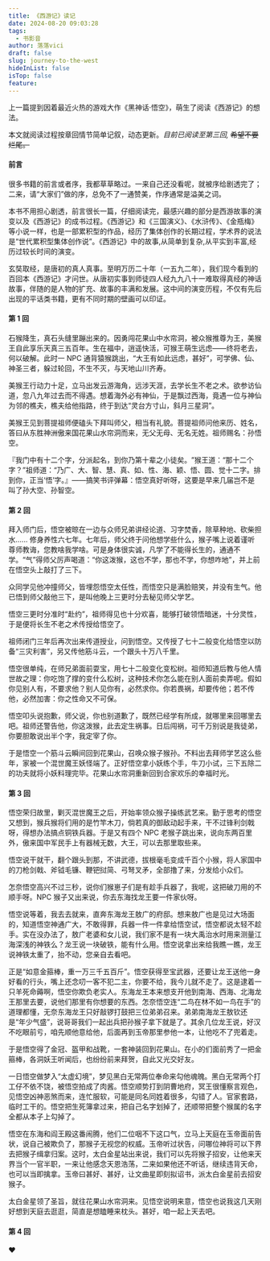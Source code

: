 ```yaml
---
title: 《西游记》读记
date: 2024-08-20 09:03:28
tags:
  - 书影音
author: 落落vici
draft: false
slug: journey-to-the-west
hideInList: false
isTop: false
feature:
---
```

上一篇提到因着最近火热的游戏大作《黑神话·悟空》，萌生了阅读《西游记》的想法。

本文就阅读过程按章回情节简单记叙，动态更新。*目前已阅读至第三回,* ~~希望不要烂尾。~~

#### 前言
很多书籍的前言或者序，我都草草略过。一来自己还没看呢，就被序给剧透完了；二来，请“大家们”做的序，总免不了一通赞美，作序通常是溢美之词。

本书不用担心剧透，前言很长一篇，仔细阅读完，最感兴趣的部分是西游故事的演变以及《西游记》的成书过程。《西游记》和《三国演义》、《水浒传》、《金瓶梅》等小说一样，也是一部累积型的作品，经历了集体创作的长期过程，学术界的说法是“世代累积型集体创作说”。《西游记》中的故事,从简单到复杂,从平实到丰富,经历过较长时间的演变。

玄奘取经，是唐初的真人真事。至明万历二十年（一五九二年），我们现今看到的百回本《西游记》才问世。从唐初实事到师徒四人经九九八十一难取得真经的神话故事，伴随的是人物的扩充、故事的丰满和发展。这中间的演变历程，不仅有先后出现的平话类书籍，更有不同时期的壁画可以印证。

#### 第 1 回
石猴降生，真石头缝里蹦出来的。因勇闯花果山中水帘洞，被众猴推尊为王，美猴王自此享乐天真三五百年。生在福中，逍遥快活，可猴王萌生远虑——终将老去，何以破解。此时一 NPC 通背猿猴跳出，“大王有如此远虑，甚好”，可学佛、仙、神圣三者，躲过轮回，不生不灭，与天地山川齐寿。​

美猴王行动力十足，立马出发云游海角，远涉天涯，去学长生不老之术。欲参访仙道，忽八九年过去而不得遇。想着海外必有神仙，于是飘过西海，竟遇一位与神仙为邻的樵夫，樵夫给他指路，终于到达“灵台方寸山，斜月三星洞”​。

美猴王见到菩提祖师便磕头下拜叫师父，相当有礼貌。菩提祖师问他来历、姓名，答曰从东胜神洲傲来国花果山水帘洞而来，无父无母、无名无姓。祖师赐名：孙悟空。

『我门中有十二个字，分派起名，到你乃第十辈之小徒矣。​”猴王道：​“那十二个字？​”祖师道：​“乃广、大、智、慧、真、如、性、海、颖、悟、圆、觉十二字。排到你，正当‘悟’字。』——搞笑书评弹幕：悟空真好听呀，这要是早来几届岂不是叫了孙大空、孙智空。

#### 第 2 回
拜入师门后，悟空被晾在一边与众师兄弟讲经论道、习字焚香，除草种地、砍柴担水...... 修身养性六七年。七年后，师父终于问他想学些什么，猴子嘴上说着谨听尊师教诲，您教啥我学啥。可是身体很实诚，凡学了不能得长生的，通通不学。“气”得师父厉声喝道：“你这泼猴，这也不学，那也不学，你想咋地​”，并上前在悟空头上敲打了三下。

众同学见他冲撞师父，皆埋怨悟空太任性，而悟空只是满脸赔笑，并没有生气。他已悟到师父敲他三下，是叫他晚上三更时分去秘见师父学艺。

悟空三更时分准时“赴约”，祖师得见也十分欢喜，能够打破领悟暗迷，十分灵性，于是便将长生不老之术传授给悟空了。

祖师闭门三年后再次出来传道授业，问到悟空。又传授了七十二般变化给悟空以防备“三灾利害”，另又传他筋斗云，一个跟头十万八千里。

悟空很单纯，在师兄弟面前耍宝，用七十二般变化变松树。祖师知道后教与他人情世故之理：你吃饱了撑的变什么松树，这种技术你怎么能在别人面前卖弄呢。假如你见别人有，不要求他？别人见你有，必然求你。你若畏祸，却要传他；若不传他，必然加害：你之性命又不可保。​

悟空叩头说抱歉，师父说，你也别道歉了，既然已经学有所成，就哪里来回哪里去吧。祖师还警告他，你这泼猴，此去定生祸事。日后闯祸，可千万别说是我徒弟，你要胆敢说出半个字，我定宰了你。

于是悟空一个筋斗云瞬间回到花果山，召唤众猴子猴孙。不料出去拜师学艺这么些年，家被一个混世魔王妖怪端了。正好悟空拿小妖练个手，牛刀小试，三下五除二的功夫就将小妖料理完毕。花果山水帘洞重新回到合家欢乐的幸福时光。

#### 第 3 回
悟空荣归故里，剿灭混世魔王之后，开始率领众猴子操练武艺来。勤于思考的悟空又想到，猴兵猴将们用的是竹竿木刀，倘若真的御敌动起手来，干不过锋利剑戟呀，得想办法搞点铜铁兵器。于是又有四个 NPC 老猴子跳出来，说向东两百里外，傲来国中军民手上有器械无数，大王，可以去那里取些来。

悟空说干就干，翻个跟头到那，不讲武德，拔根毫毛变成千百个小猴，将人家国中的刀枪剑戟、斧钺毛镰、鞭钯挝简、弓弩叉矛，全部撸了来，分发给小众们。

怎奈悟空高兴不过三秒，说你们猴崽子们是有趁手兵器了，我呢，这把破刀用的不顺手呀。NPC 猴子又出来说，你去东海找龙王要一件家伙呀。

悟空说等着，我去去就来，直奔东海龙王敖广的府邸。想来敖广也是见过大场面的，知道悟空神通广大，不敢得罪，兵器一件一件拿给悟空试，悟空都说太轻不趁手。实在没办法了，敖广老婆和女儿说，我们家不是有一块大禹治水时用来测量江海深浅的神铁么？龙王说一块破铁，能有什么用。悟空说拿出来给我瞧一瞧，龙王说神铁太重了，抬不动，您亲自去看吧。

正是“如意金箍棒，重一万三千五百斤”​。悟空获得至宝武器，还要让龙王送他一身好看的行头，嘴上还念叨一客不犯二主，你要不给，我今儿就不走了。这是逮着一只羊死命薅啊，悟空你欺负老实人。东海龙王本来想支开他到南海、西海、北海龙王那里去要，说他们那里有你想要的东西。怎奈悟空连“二鸟在林不如一鸟在手”的道理都懂，无奈东海龙王只好敲锣打鼓把三位弟弟召来。弟弟南海龙王敖钦还是“年少气盛”，说哥哥我们一起出兵把孙猴子拿下就是了。其余几位龙王说，好汉不吃眼前亏，咱先顺他意给他，后面再到玉帝那里参他一本，让他吃不了兜着走。

于是悟空得了金冠、盔甲和战靴，一套神装回到花果山。在小的们面前秀了一把金箍棒，各洞妖王听闻后，也纷纷前来拜贺，自此又光交好友。

一日悟空做梦入“太虚幻境”，梦见黑白无常两位奉命来勾他魂魄。黑白无常两个打工仔不依不饶，被悟空拍成了肉酱。悟空顺势打到阴曹地府，冥王很懂察言观色，见悟空凶神恶煞而来，连忙服软，可能是同名同姓着很多，勾错了人。官家套路，临时工干的。悟空把生死簿拿过来，把自己名字划掉了，还顺带把整个猴属的名字全都从本子上勾掉了。

悟空在东海和阎王殿这番闹腾，他们二位咽不下这口气，立马上天庭在玉帝面前告状，说自己被欺负了，那猴子无视您的权威。玉帝听过状告，问哪位神将可以下界去把猴子缉拿归案。这时，太白金星站出来说，我们可以先将猴子招安，让他来天界当个一官半职，一来让他感念天恩浩荡，二来如果他还不听话，继续违背天命，也可以当即擒拿。玉帝曰甚好、甚好，让文曲星即刻拟诏书，派太白金星前去招安猴子。

太白金星领了圣旨，就往花果山水帘洞来。见悟空说明来意，悟空也说我这几天刚好想到天庭去逛逛，简直是想瞌睡来枕头。甚好，咱一起上天去吧。

#### 第 4 回 



❤